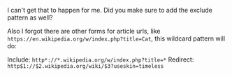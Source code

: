 I can't get that to happen for me. Did you make sure to add the exclude pattern as well?

Also I forgot there are other forms for article urls, like `https://en.wikipedia.org/w/index.php?title=Cat`, this wildcard pattern will do:

Include: `http*://*.wikipedia.org/w/index.php?title=*` Redirect: `http$1://$2.wikipedia.org/wiki/$3?useskin=timeless`
